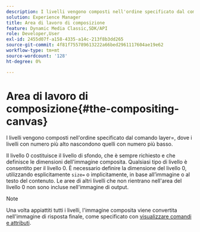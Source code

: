 ```yaml
---
description: I livelli vengono composti nell'ordine specificato dal comando layer=, dove i livelli con numero più alto nascondono quelli con numero più basso.
solution: Experience Manager
title: Area di lavoro di composizione
feature: Dynamic Media Classic,SDK/API
role: Developer,User
exl-id: 2455d07f-a158-4335-a14c-213f8b3dd265
source-git-commit: 4f81f755789613222a66bed2961117604ae19e62
workflow-type: tm+mt
source-wordcount: '128'
ht-degree: 0%

---
```


# Area di lavoro di composizione{#the-compositing-canvas}

I livelli vengono composti nell&#39;ordine specificato dal comando layer=, dove i livelli con numero più alto nascondono quelli con numero più basso.

Il livello 0 costituisce il livello di sfondo, che è sempre richiesto e che definisce le dimensioni dell&#39;immagine composita. Qualsiasi tipo di livello è consentito per il livello 0. È necessario definire la dimensione del livello 0, utilizzando esplicitamente `size=` o implicitamente, in base all’immagine o al testo del contenuto. Le aree di altri livelli che non rientrano nell&#39;area del livello 0 non sono incluse nell&#39;immagine di output.

>[!NOTE]
>
>Una volta appiattiti tutti i livelli, l&#39;immagine composita viene convertita nell&#39;immagine di risposta finale, come specificato con [visualizzare comandi e attributi](../../../../../../is-api/http-ref/image-serving-api-ref/c-http-protocol-reference/c-syntax-and-features/c-command-overview/r-view-commands-and-attributes.md#reference-8b3d637d080a47a4ba669a7f0de2ba90).
